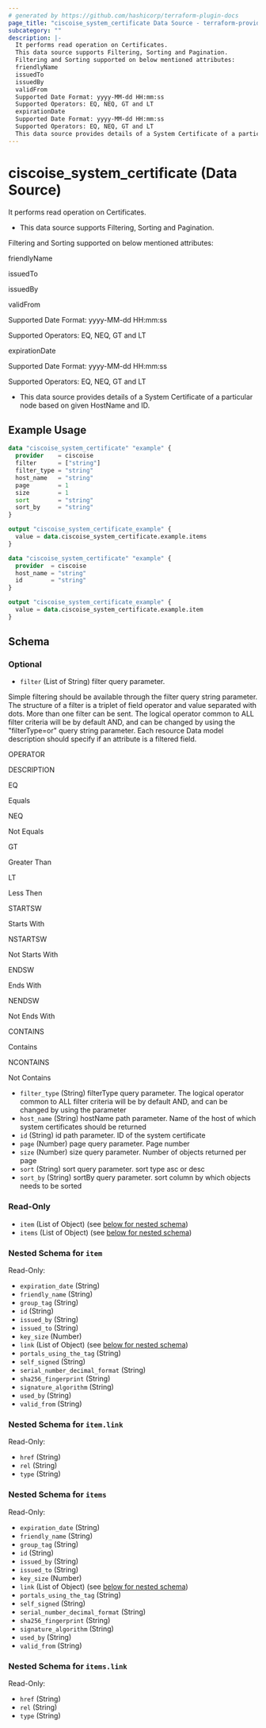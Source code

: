 ```yaml
---
# generated by https://github.com/hashicorp/terraform-plugin-docs
page_title: "ciscoise_system_certificate Data Source - terraform-provider-ciscoise"
subcategory: ""
description: |-
  It performs read operation on Certificates.
  This data source supports Filtering, Sorting and Pagination.
  Filtering and Sorting supported on below mentioned attributes:
  friendlyName
  issuedTo
  issuedBy
  validFrom
  Supported Date Format: yyyy-MM-dd HH:mm:ss
  Supported Operators: EQ, NEQ, GT and LT
  expirationDate
  Supported Date Format: yyyy-MM-dd HH:mm:ss
  Supported Operators: EQ, NEQ, GT and LT
  This data source provides details of a System Certificate of a particular node based on given HostName and ID.
---
```


# ciscoise_system_certificate (Data Source)

It performs read operation on Certificates.

- This data source supports Filtering, Sorting and Pagination.

Filtering and Sorting supported on below mentioned attributes:


friendlyName

issuedTo

issuedBy

validFrom


Supported Date Format: yyyy-MM-dd HH:mm:ss

Supported Operators: EQ, NEQ, GT and LT


expirationDate


Supported Date Format: yyyy-MM-dd HH:mm:ss

Supported Operators: EQ, NEQ, GT and LT




- This data source provides details of a System Certificate of a particular node based on given HostName and ID.

## Example Usage

```terraform
data "ciscoise_system_certificate" "example" {
  provider    = ciscoise
  filter      = ["string"]
  filter_type = "string"
  host_name   = "string"
  page        = 1
  size        = 1
  sort        = "string"
  sort_by     = "string"
}

output "ciscoise_system_certificate_example" {
  value = data.ciscoise_system_certificate.example.items
}

data "ciscoise_system_certificate" "example" {
  provider  = ciscoise
  host_name = "string"
  id        = "string"
}

output "ciscoise_system_certificate_example" {
  value = data.ciscoise_system_certificate.example.item
}
```

<!-- schema generated by tfplugindocs -->
## Schema

### Optional

- `filter` (List of String) filter query parameter. 
 
 
 
Simple filtering
 should be available through the filter query string parameter. The structure of a filter is a triplet of field operator and value separated with dots. More than one filter can be sent. The logical operator common to ALL filter criteria will be by default AND, and can be changed by using the 
"filterType=or"
 query string parameter. Each resource Data model description should specify if an attribute is a filtered field. 
 
 
 
 
 
OPERATOR
 
DESCRIPTION
 
 
 
 
 
EQ
 
Equals
 
 
 
NEQ
 
Not Equals
 
 
 
GT
 
Greater Than
 
 
 
LT
 
Less Then
 
 
 
STARTSW
 
Starts With
 
 
 
NSTARTSW
 
Not Starts With
 
 
 
ENDSW
 
Ends With
 
 
 
NENDSW
 
Not Ends With
 
 
 
CONTAINS
 
Contains
 
 
 
NCONTAINS
 
Not Contains
- `filter_type` (String) filterType query parameter. The logical operator common to ALL filter criteria will be by default AND, and can be changed by using the parameter
- `host_name` (String) hostName path parameter. Name of the host of which system certificates should be returned
- `id` (String) id path parameter. ID of the system certificate
- `page` (Number) page query parameter. Page number
- `size` (Number) size query parameter. Number of objects returned per page
- `sort` (String) sort query parameter. sort type asc or desc
- `sort_by` (String) sortBy query parameter. sort column by which objects needs to be sorted

### Read-Only

- `item` (List of Object) (see [below for nested schema](#nestedatt--item))
- `items` (List of Object) (see [below for nested schema](#nestedatt--items))

<a id="nestedatt--item"></a>
### Nested Schema for `item`

Read-Only:

- `expiration_date` (String)
- `friendly_name` (String)
- `group_tag` (String)
- `id` (String)
- `issued_by` (String)
- `issued_to` (String)
- `key_size` (Number)
- `link` (List of Object) (see [below for nested schema](#nestedobjatt--item--link))
- `portals_using_the_tag` (String)
- `self_signed` (String)
- `serial_number_decimal_format` (String)
- `sha256_fingerprint` (String)
- `signature_algorithm` (String)
- `used_by` (String)
- `valid_from` (String)

<a id="nestedobjatt--item--link"></a>
### Nested Schema for `item.link`

Read-Only:

- `href` (String)
- `rel` (String)
- `type` (String)



<a id="nestedatt--items"></a>
### Nested Schema for `items`

Read-Only:

- `expiration_date` (String)
- `friendly_name` (String)
- `group_tag` (String)
- `id` (String)
- `issued_by` (String)
- `issued_to` (String)
- `key_size` (Number)
- `link` (List of Object) (see [below for nested schema](#nestedobjatt--items--link))
- `portals_using_the_tag` (String)
- `self_signed` (String)
- `serial_number_decimal_format` (String)
- `sha256_fingerprint` (String)
- `signature_algorithm` (String)
- `used_by` (String)
- `valid_from` (String)

<a id="nestedobjatt--items--link"></a>
### Nested Schema for `items.link`

Read-Only:

- `href` (String)
- `rel` (String)
- `type` (String)


